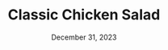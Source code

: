 ---
title: "Classic Chicken Salad"
date: "December 31, 2023"
prepTime: "15 min"
cookTime: "0 min"
totalTime: "15 min"
topic: "Salad"
originalLink: "https://www.spendwithpennies.com/classic-chicken-salad-recipe/"
scottRating: 4.5
image: "../../images/recipe/ClassicChickenSalad.png"
ingredients: [
{
section: "Salad",
name: "cooked chicken",
preparation: ", chopped",
amount: 2,
unit: cups
},
{
section: "Salad",
name: "mayonnaise",
amount: 0.5,
unit: cup
},
{
section: "Salad",
name: "celery",
preparation: ", chopped",
amount: 1,
unit: stalk
},
{
section: "Salad",
name: "green onion",
preparation: ", diced (or chives or red onion)",
amount: 1,
unit: count
},
{
section: "Salad",
name: "dijon mustard",
amount: 1,
unit: teaspoon
},
{
section: "Salad",
name: "seasoned salt",
amount: 0.5,
unit: teaspoon
},
{
section: "Salad",
name: "pepper",
amount: 1,
unit: "to taste"
},
{
section: "Salad",
name: "fresh dill",
preparation: ", optional",
amount: 1,
unit: teaspoon
},
]
directions: [
"In a small bowl, combine the chopped cooked chicken, mayonnaise, chopped celery, diced green onion (or chives/red onion), dijon mustard, seasoned salt, and pepper. Mix well until all ingredients are evenly incorporated.",
"Adjust the seasoning with additional salt and pepper according to your taste preferences.",
"Serve the chicken salad as a filling for sandwiches, wraps, or over a bed of salad greens."
]
---